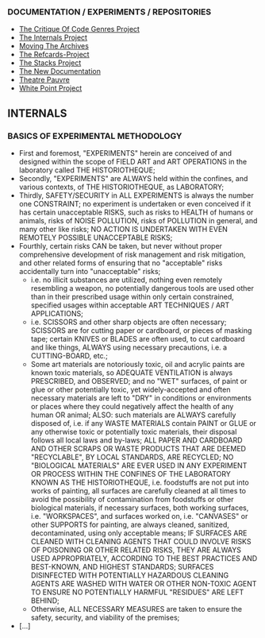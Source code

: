 ### DOCUMENTATION / EXPERIMENTS / REPOSITORIES
* [The Critique Of Code Genres Project](https://github.com/antiface/Documentation/tree/master/EXPERIMENTS/CritiqueOfCodeGenres)
* [The Internals Project](https://github.com/antiface/Documentation/tree/master/EXPERIMENTS/InternalsProject)
* [Moving The Archives](https://github.com/antiface/Documentation/tree/master/EXPERIMENTS/MovingTheArchives)
* [The Refcards-Project](https://github.com/antiface/Documentation/tree/master/EXPERIMENTS/RefcardsProject)
* [The Stacks Project](https://github.com/antiface/Documentation/tree/master/EXPERIMENTS/StacksProject)
* [The New Documentation](https://github.com/antiface/Documentation/tree/master/EXPERIMENTS/TheNewDocumentation)
* [Theatre Pauvre](https://github.com/antiface/Documentation/tree/master/EXPERIMENTS/TheatrePauvre)
* [White Point Project](https://github.com/antiface/Documentation/tree/master/EXPERIMENTS/WhitePointProject)

## INTERNALS
### BASICS OF EXPERIMENTAL METHODOLOGY
- First and foremost, "EXPERIMENTS" herein are conceived of and designed within the scope of FIELD ART and ART OPERATIONS in the laboratory called THE HISTORIOTHEQUE;
- Secondly, "EXPERIMENTS" are ALWAYS held within the confines, and various contexts, of THE HISTORIOTHEQUE, as LABORATORY;
- Thirdly, SAFETY/SECURITY in ALL EXPERIMENTS is always the number one CONSTRAINT; no experiment is undertaken or even conceived if it has certain unacceptable RISKS, such as risks to HEALTH of humans or animals, risks of NOISE POLLUTION, risks of POLLUTION in general, and many other like risks; NO ACTION IS UNDERTAKEN WITH EVEN REMOTELY POSSIBLE UNACCEPTABLE RISKS;
- Fourthly, certain risks CAN be taken, but never without proper comprehensive development of risk management and risk mitigation, and other related forms of ensuring that no "acceptable" risks accidentally turn into "unacceptable" risks;
  - i.e. no illicit substances are utilized, nothing even remotely resembling a weapon, no potentially dangerous tools are used other than in their prescribed usage within only certain constrained, specified usages within acceptable ART TECHNIQUES / ART APPLICATIONS;
  - i.e. SCISSORS and other sharp objects are often necessary; SCISSORS are for cutting paper or cardboard, or pieces of masking tape; certain KNIVES or BLADES are often used, to cut cardboard and like things, ALWAYS using necessary precautions, i.e. a CUTTING-BOARD, etc.;
  - Some art materials are notoriously toxic, oil and acrylic paints are known toxic materials, so ADEQUATE VENTILATION is always PRESCRIBED, and OBSERVED; and no "WET" surfaces, of paint or glue or other potentially toxic, yet widely-accepted and often necessary materials are left to "DRY" in conditions or environments or places where they could negatively affect the health of any human OR animal; ALSO: such materials are ALWAYS carefully disposed of, i.e. if any WASTE MATERIALS contain PAINT or GLUE or any otherwise toxic or potentially toxic materials, their disposal follows all local laws and by-laws; ALL PAPER AND CARDBOARD AND OTHER SCRAPS OR WASTE PRODUCTS THAT ARE DEEMED "RECYCLABLE", BY LOCAL STANDARDS, ARE RECYCLED; NO "BIOLOGICAL MATERIALS" ARE EVER USED IN ANY EXPERIMENT OR PROCESS WITHIN THE CONFINES OF THE LABORATORY KNOWN AS THE HISTORIOTHEQUE, i.e. foodstuffs are not put into works of painting, all surfaces are carefully cleaned at all times to avoid the possibility of contamination from foodstuffs or other biological materials, if necessary surfaces, both working surfaces, i.e. "WORKSPACES", and surfaces worked on, i.e. "CANVASES" or other SUPPORTS for painting, are always cleaned, sanitized, decontaminated, using only acceptable means; IF SURFACES ARE CLEANED WITH CLEANING AGENTS THAT COULD INVOLVE RISKS OF POISONING OR OTHER RELATED RISKS, THEY ARE ALWAYS USED APPROPRIATELY, ACCORDING TO THE BEST PRACTICES AND BEST-KNOWN, AND HIGHEST STANDARDS; SURFACES DISINFECTED WITH POTENTIALLY HAZARDOUS CLEANING AGENTS ARE WASHED WITH WATER OR OTHER NON-TOXIC AGENT TO ENSURE NO POTENTIALLY HARMFUL "RESIDUES" ARE LEFT BEHIND;
  - Otherwise, ALL NECESSARY MEASURES are taken to ensure the safety, security, and viability of the premises;
- [...]
